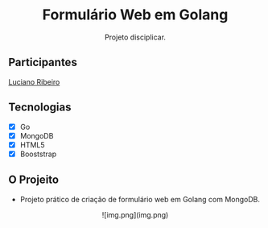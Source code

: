 <h1 align="center">
Formulário Web em Golang
</h1>

<p align="center">Projeto disciplicar.</p>

## Participantes

[Luciano Ribeiro](https://github.com/lucianorbr)

## Tecnologias

- [x] Go
- [x] MongoDB
- [x] HTML5
- [x] Booststrap

## O Projeito
- Projeto prático de criação de formulário web em Golang com MongoDB.


<p align="center">![img.png](img.png)</p>